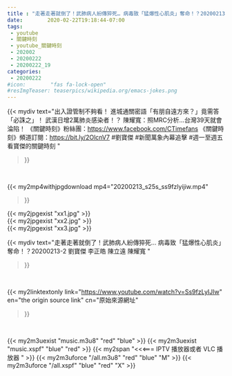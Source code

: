```yaml
---
title : "走著走著就倒了！武肺病人紛傳猝死… 病毒致「猛爆性心肌炎」奪命！？20200213-2 劉寶傑 李正皓 陳立遠 陳耀寬 "
date:        2020-02-22T19:18:44-07:00
tags:
 - youtube
 - 關鍵時刻
 - youtube_關鍵時刻
 - 202002
 - 20200222
 - 20200222_19
categories:
 - 20200222
#icon:        "fas fa-lock-open"
#resImgTeaser: teaserpics/wikipedia.org/emacs-jokes.png
---
```


{{< mydiv text="出入證管制不夠看！ 進城通關密語「有朋自遠方來？」竟需答「必誅之」！ 武漢日增2萬肺炎感染者！？ 陳耀寬：照MRC分析…台灣39天就會淪陷！  《關鍵時刻》粉絲團：https://www.facebook.com/CTimefans 《關鍵時刻》頻道訂閱：https://bit.ly/2OlcnV7  #劉寶傑 #新聞萬象內幕追擊 #週一至週五看寶傑的關鍵時刻 "
>}}
<br>


{{< my2mp4withjpgdownload mp4="20200213_s25s_ss9fzlyijiw.mp4"
>}}

{{< my2jpgexist "xx1.jpg" >}}<br>
{{< my2jpgexist "xx2.jpg" >}}<br>
{{< my2jpgexist "xx3.jpg" >}}<br>



{{< mydiv text="走著走著就倒了！武肺病人紛傳猝死… 病毒致「猛爆性心肌炎」奪命！？20200213-2 劉寶傑 李正皓 陳立遠 陳耀寬 "
>}}
<br>

{{< my2linktextonly link="https://www.youtube.com/watch?v=Ss9fzLyIJIw"
en="the origin source link" cn="原始來源網址"
>}}


<br>

{{< my2m3uexist "music.m3u8" "red"  "blue" >}} {{< my2m3uexist "music.xspf" "blue" "red"  >}} {{< my2span "<<<=== IPTV 播放器或者 VLC 播放器 " >}} {{< my2m3uforce "/all.m3u8" "red"  "blue" "M" >}} {{< my2m3uforce "/all.xspf" "blue" "red"  "X" >}} 
